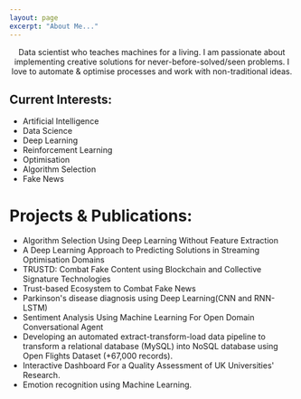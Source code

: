```yaml
---
layout: page
excerpt: "About Me..."
---
```

<p align="center">
Data scientist who teaches machines for a living. I am passionate about implementing creative solutions for never-before-solved/seen problems. I love to automate & optimise processes and work with non-traditional ideas.
</p>

## Current Interests:

- Artificial Intelligence
- Data Science
- Deep Learning
- Reinforcement Learning
- Optimisation
- Algorithm Selection
- Fake News


# Projects & Publications:

- <a style="text-decoration: none" href="https://dl.acm.org/doi/10.1145/3321707.3321845" target="_top">Algorithm Selection Using Deep Learning Without Feature Extraction</a>
- <a style="text-decoration: none" href="https://dl.acm.org/doi/10.1145/3377930.3390224" target="_top">A Deep Learning Approach to Predicting Solutions in Streaming Optimisation Domains</a>
- <a style="text-decoration: none" href="https://ieeexplore.ieee.org/document/9202590" target="_top">TRUSTD: Combat Fake Content using Blockchain and Collective Signature Technologies</a>
- <a style="text-decoration: none" href="https://ieeexplore.ieee.org/abstract/document/9169435" target="_top">Trust-based Ecosystem to Combat Fake News</a>
- <a style="text-decoration: none" href="https://github.com/MohamadALissa/Parkinsons-disease-diagnosis-using-deep-learning" target="_top">Parkinson's disease diagnosis using Deep Learning(CNN and RNN-LSTM)</a>
- <a style="text-decoration: none" href="https://arxiv.org/abs/2101.00675" target="_top">Sentiment Analysis Using Machine Learning For Open Domain Conversational Agent</a>
- Developing an automated extract-transform-load data pipeline to transform a relational database (MySQL) into NoSQL database using Open Flights Dataset (+67,000 records).
- Interactive Dashboard For a Quality Assessment of UK Universities' Research.
- Emotion recognition using Machine Learning.
